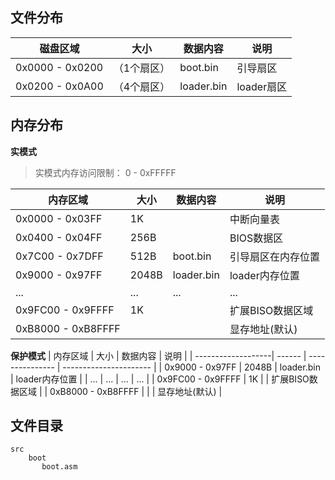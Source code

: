 



## 文件分布

| 磁盘区域                    | 大小| 数据内容   | 说明     |
| ----------------------| ----- | ---------- | -------- |
| 0x0000 - 0x0200  |（1个扇区）  | boot.bin   | 引导扇区 |
| 0x0200 - 0x0A00  |（4个扇区）  | loader.bin | loader扇区 |



## 内存分布
**实模式**

> 实模式内存访问限制： 0 - 0xFFFFF

| 内存区域            | 大小   | 数据内容        | 说明                   |
| -------------------| ------ | --------------- | ---------------------- |
| 0x0000 - 0x03FF     | 1K     |                 | 中断向量表             |
| 0x0400 - 0x04FF     | 256B   |                 | BIOS数据区             |
| 0x7C00 - 0x7DFF     | 512B   | boot.bin        | 引导扇区在内存位置     |
| 0x9000 - 0x97FF     | 2048B  | loader.bin      | loader内存位置       |
|    ...              |  ...  |      ...   |    ...  |
| 0x9FC00 - 0x9FFFF   | 1K     |                 | 扩展BISO数据区域       |
| 0xB8000 - 0xB8FFFF  |        |                 | 显存地址(默认)         |


**保护模式**
| 内存区域            | 大小   | 数据内容        | 说明                   |
| -------------------| ------ | --------------- | ---------------------- |
| 0x9000 - 0x97FF     | 2048B  | loader.bin      | loader内存位置       |
|    ...              |  ...  |      ...   |    ...  |
| 0x9FC00 - 0x9FFFF   | 1K     |                 | 扩展BISO数据区域       |
| 0xB8000 - 0xB8FFFF  |        |                 | 显存地址(默认)         |

## 文件目录
```
src
    boot 
       boot.asm 
```

